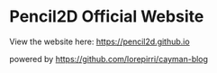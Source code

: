 
# Pencil2D Official Website

View the website here: <https://pencil2d.github.io>
 
powered by <https://github.com/lorepirri/cayman-blog>